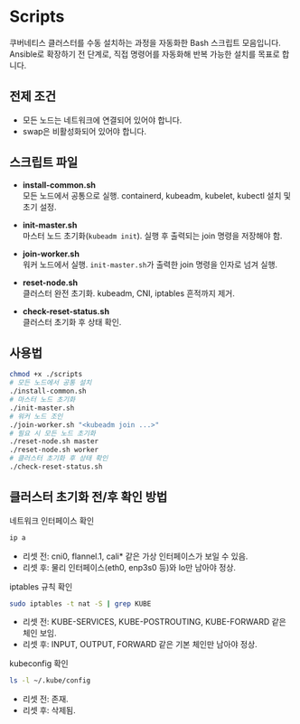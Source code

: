 # Scripts

쿠버네티스 클러스터를 수동 설치하는 과정을 자동화한 Bash 스크립트 모음입니다.  
Ansible로 확장하기 전 단계로, 직접 명령어를 자동화해 반복 가능한 설치를 목표로 합니다.

## 전제 조건
- 모든 노드는 네트워크에 연결되어 있어야 합니다.
- swap은 비활성화되어 있어야 합니다.

## 스크립트 파일
- **install-common.sh**  
  모든 노드에서 공통으로 실행. containerd, kubeadm, kubelet, kubectl 설치 및 초기 설정.
- **init-master.sh**  
  마스터 노드 초기화(`kubeadm init`). 실행 후 출력되는 join 명령을 저장해야 함.

- **join-worker.sh**  
  워커 노드에서 실행. `init-master.sh`가 출력한 join 명령을 인자로 넘겨 실행.

- **reset-node.sh**  
  클러스터 완전 초기화. kubeadm, CNI, iptables 흔적까지 제거.

- **check-reset-status.sh**  
  클러스터 초기화 후 상태 확인.

## 사용법
```bash
chmod +x ./scripts
# 모든 노드에서 공통 설치
./install-common.sh
# 마스터 노드 초기화
./init-master.sh
# 워커 노드 조인
./join-worker.sh "<kubeadm join ...>"
# 필요 시 모든 노드 초기화
./reset-node.sh master 
./reset-node.sh worker
# 클러스터 초기화 후 상태 확인
./check-reset-status.sh
```

## 클러스터 초기화 전/후 확인 방법
네트워크 인터페이스 확인
```bash
ip a
```
- 리셋 전: cni0, flannel.1, cali* 같은 가상 인터페이스가 보일 수 있음.
- 리셋 후: 물리 인터페이스(eth0, enp3s0 등)와 lo만 남아야 정상.

iptables 규칙 확인
```bash
sudo iptables -t nat -S | grep KUBE
```
- 리셋 전: KUBE-SERVICES, KUBE-POSTROUTING, KUBE-FORWARD 같은 체인 보임.
- 리셋 후: INPUT, OUTPUT, FORWARD 같은 기본 체인만 남아야 정상.

kubeconfig 확인
```bash
ls -l ~/.kube/config
```
- 리셋 전: 존재.
- 리셋 후: 삭제됨.
